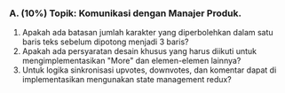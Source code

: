 ### A. (10%) Topik: Komunikasi dengan Manajer Produk.
1. Apakah ada batasan jumlah karakter yang diperbolehkan dalam satu baris teks sebelum dipotong menjadi 3 baris?
2. Apakah ada persyaratan desain khusus yang harus diikuti untuk mengimplementasikan "More" dan elemen-elemen lainnya?
3. Untuk logika sinkronisasi upvotes, downvotes, dan komentar dapat di implementasikan mengunakan state management redux? 
